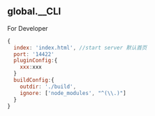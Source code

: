 ## global.__CLI

For Developer

```js
{
  index: 'index.html', //start server 默认首页
  port: '14422'
  pluginConfig:{
    xxx:xxx
  }
  buildConfig:{
    outdir: './build',
    ignore: ['node_modules', "^(\\.)"]
  }
}
```